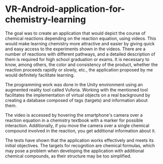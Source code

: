 # VR-Android-application-for-chemistry-learning

The goal was to create an application that would depict the course of chemical reactions depending on the reaction equation, using videos. This would make learning chemistry more attractive and easier by giving quick and easy access to the experiments shown in the videos. There are a number of reactions with different pathways, and a detailed description of them is required for high school graduation or exams. It is necessary to know, among others, the color and consistency of the product, whether the reaction proceeds rapidly or slowly, etc., the application proposed by me would definitely facilitate learning.

The programming work was done in the Unity environment using an augmented reality tool called Vuforia. Working with the mentioned tool facilitates the implementation of virtual objects on a real background by creating a database composed of tags (targets) and information about them.

The video is accessed by hovering the smartphone's camera over a reaction equation in a chemistry textbook with a marker for possible interaction. Additionally, if you move the camera over a single chemical compound involved in the reaction, you get additional information about it.

The tests have shown that the application works effectively and meets its initial objectives. The targets for recognition are chemical formulas, which may pose a problem when developing the application with additional chemical compounds, as their structure may be too simplified.
